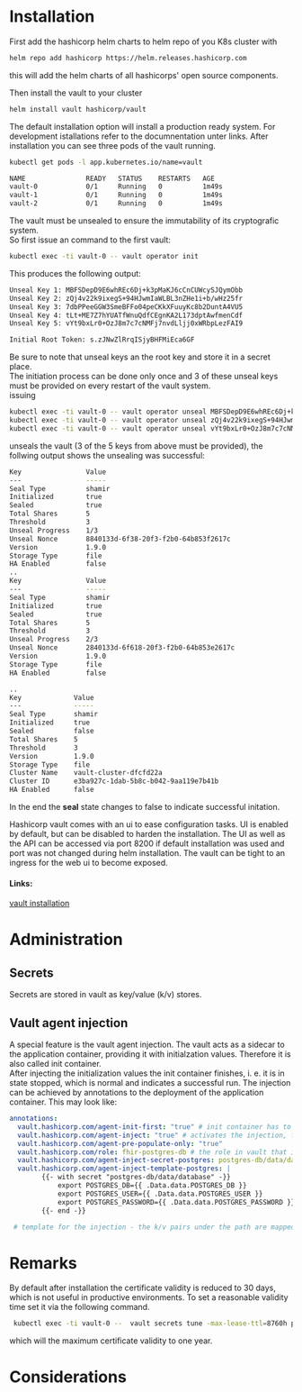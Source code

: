 # Installation
First add the hashicorp helm charts to helm repo of you K8s cluster with
```bash
helm repo add hashicorp https://helm.releases.hashicorp.com
```
this will add the helm charts of all hashicorps' open source components.

Then install the vault to your cluster
```bash
helm install vault hashicorp/vault
```
The default installation option will install a production ready system.
For development istallations refer to the documnentation unter links.
After installation you can see three pods of the vault running.
```bash
kubectl get pods -l app.kubernetes.io/name=vault

NAME               READY   STATUS    RESTARTS   AGE
vault-0            0/1     Running   0          1m49s
vault-1            0/1     Running   0          1m49s
vault-2            0/1     Running   0          1m49s
```
The vault must be unsealed to ensure the immutability of its cryptografic system.  
So first issue an command to the first vault:

```bash
kubectl exec -ti vault-0 -- vault operator init
```
This produces the following output:
```bash
Unseal Key 1: MBFSDepD9E6whREc6Dj+k3pMaKJ6cCnCUWcySJQymObb
Unseal Key 2: zQj4v22k9ixegS+94HJwmIaWLBL3nZHe1i+b/wHz25fr
Unseal Key 3: 7dbPPeeGGW3SmeBFFo04peCKkXFuuyKc8b2DuntA4VU5
Unseal Key 4: tLt+ME7Z7hYUATfWnuQdfCEgnKA2L173dptAwfmenCdf
Unseal Key 5: vYt9bxLr0+OzJ8m7c7cNMFj7nvdLljj0xWRbpLezFAI9

Initial Root Token: s.zJNwZlRrqISjyBHFMiEca6GF
```
Be sure to note that unseal keys an the root key and store it in a secret place.  
The initiation process can be done only once and 3 of these unseal keys must be provided on every restart of the vault system.  
issuing 
```bash
kubectl exec -ti vault-0 -- vault operator unseal MBFSDepD9E6whREc6Dj+k3pMaKJ6cCnCUWcySJQymObb
kubectl exec -ti vault-0 -- vault operator unseal zQj4v22k9ixegS+94HJwmIaWLBL3nZHe1i+b/wHz25fr
kubectl exec -ti vault-0 -- vault operator unseal vYt9bxLr0+OzJ8m7c7cNMFj7nvdLljj0xWRbpLezFAI9
```
unseals the vault (3 of the 5 keys from above must be provided), the follwing output shows the unsealing was successful:
```bash
Key                Value
---                -----
Seal Type          shamir
Initialized        true
Sealed             true
Total Shares       5
Threshold          3
Unseal Progress    1/3
Unseal Nonce       8840133d-6f38-20f3-f2b0-64b853f2617c
Version            1.9.0
Storage Type       file
HA Enabled         false
..
Key                Value
---                -----
Seal Type          shamir
Initialized        true
Sealed             true
Total Shares       5
Threshold          3
Unseal Progress    2/3
Unseal Nonce       2840133d-6f618-20f3-f2b0-64b853e2617c
Version            1.9.0
Storage Type       file
HA Enabled         false

..
Key             Value
---             -----
Seal Type       shamir
Initialized     true
Sealed          false
Total Shares    5
Threshold       3
Version         1.9.0
Storage Type    file
Cluster Name    vault-cluster-dfcfd22a
Cluster ID      e3ba927c-1dab-5b8c-b042-9aa119e7b41b
HA Enabled      false
```

In the end the **seal** state changes to false to indicate successful initation.

Hashicorp vault comes with an ui to ease configuration tasks. UI is enabled by default, but can be disabled to harden the installation.
The UI as well as the API can be accessed via port 8200 if default installation was used and port was not changed during helm installation.
The vault can be tight to an ingress for the web ui to become exposed.  


#### Links:
[vault installation](https://www.vaultproject.io/docs/platform/k8s/helm/run)
# Administration
## Secrets
Secrets are stored in vault as key/value (k/v) stores.
## Vault agent injection
A special feature is the vault agent injection. 
The vault acts as a sidecar to the application container, providing it with initialzation values. Therefore it is also called init container.  
After injecting the initialization values the init container finishes, i. e. it is in state stopped, which is normal and indicates a successful run.
The injection can be achieved by annotations to the deployment of the application container. This may look like: 
```yaml
annotations:
  vault.hashicorp.com/agent-init-first: "true" # init container has to finish before application container runs
  vault.hashicorp.com/agent-inject: "true" # activates the injection, false=deactivates it
  vault.hashicorp.com/agent-pre-populate-only: "true"
  vault.hashicorp.com/role: fhir-postgres-db # the role in vault that is configured for the secrets that should be accessed
  vault.hashicorp.com/agent-inject-secret-postgres: postgres-db/data/database #path of the secret in vault
  vault.hashicorp.com/agent-inject-template-postgres: |
        {{- with secret "postgres-db/data/database" -}}
            export POSTGRES_DB={{ .Data.data.POSTGRES_DB }}
            export POSTGRES_USER={{ .Data.data.POSTGRES_USER }}
            export POSTGRES_PASSWORD={{ .Data.data.POSTGRES_PASSWORD }}
        {{- end -}}

 # template for the injection - the k/v pairs under the path are mapped to a volume mount /vault/secret/postgres in above case (form vault.hashicorp.com/agent-inject-secret-<mountpoint>)
```

# Remarks  
By default after installation the certificate validity is reduced to 30 days, which is not useful in productive environments.
To set a reasonable validity time set it via the following command.
```bash
 kubectl exec -ti vault-0 --  vault secrets tune -max-lease-ttl=8760h pki
```
which will the maximum certificate validity to one year.

# Considerations
